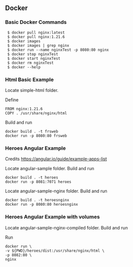 ## Docker

### Basic Docker Commands​


```
 $ docker pull nginx:latest
 $ docker pull nginx:1.21.6
 $ docker images
 $ docker images | grep nginx
 $ docker run --name nginxTest -p 8080:80 nginx
 $ docker stop nginxTest
 $ docker start nginxTest​
 $ docker rm nginxTest
 $ docker --help

```


### Html Basic Example

Locate simple-html folder.

Define
```
FROM nginx:1.21.6
COPY . /usr/share/nginx/html
```

Build and run
```
docker build . -t frsweb
docker run -p 8080:80 frsweb
```

### Heroes Angular Example

Credits
https://angular.io/guide/example-apps-list


Locate angular-sample folder.
Build and run
```
docker build . -t heroes
docker run -p 8081:7071 heroes
```

Locate angular-sample-nginx folder.
Build and run
```
docker build . -t heroesnginx
docker run -p 8080:80 heroesnginx
```


### Heroes Angular Example with volumes

Locate angular-sample-nginx-compiled folder. Build and run

Run
```
docker run \
-v ${PWD}/heroes/dist:/usr/share/nginx/html \
-p 8082:80 \
nginx
```
